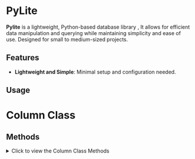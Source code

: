 # PyLite

**Pylite** is a lightweight, Python-based database library , It allows for efficient data manipulation and querying while maintaining simplicity and ease of use. Designed for small to medium-sized projects.

## Features

- **Lightweight and Simple**: Minimal setup and configuration needed.

## Usage

# Column Class

## Methods
<details>
<summary>Click to view the Column Class Methods</summary>

| Method                   | Description                                                                                                                                              |
|--------------------------|----------------------------------------------------------------------------------------------------------------------------------------------------------|
| `__init__(ctype)`        | Initializes a new `Column` instance with the specified type `ctype`.                                                                                   |
| `Add(value)`             | Adds a single value of the correct type to the column.                                                                                                |
| `AddAll(*values)`        | Adds multiple values at once to the column.                                                                                                           |
| `__getitem__(condition)` | Retrieves values based on the provided index or a list of boolean conditions.                                                                          |
| `Get(index)`             | Returns the value at the specified index.                                                                                                             |
| `__setitem__(key, value)`| Sets a value at a specific index or based on a list of booleans.                                                                                      |
| `RemoveFirst()`          | Removes the first element from the column.                                                                                                            |
| `RemoveLast()`           | Removes the last element from the column.                                                                                                             |
| `RemoveAll(value)`       | Removes all occurrences of the specified value from the column.                                                                                        |
| `RemoveAt(index)`        | Removes the element at the specified index.                                                                                                           |
| `Removeif(func)`         | Removes elements that satisfy the condition defined in the provided function.                                                                          |
| `Getif(func)`            | Retrieves all elements that satisfy the condition defined in the provided function.                                                                    |
| `between(start, end)`    | Checks which values are within the specified range (inclusive).                                                                                      |
| `Apply(func)`            | Applies a function to each element in the column.                                                                                                      |
| `__len__()`              | Returns the number of elements in the column.                                                                                                          |
| `__str__()`              | Provides a string representation of the column, including its type and elements.                                                                      |
| `__gt__(threshold)`      | Compares each element to the specified threshold and returns a list of boolean values indicating whether each element is greater than the threshold. |
| `__lt__(threshold)`      | Compares each element to the specified threshold and returns a list of boolean values indicating whether each element is less than the threshold.      |
| `__ge__(threshold)`      | Compares each element to the specified threshold and returns a list of boolean values indicating whether each element is greater than or equal to the threshold. |
| `__le__(threshold)`      | Compares each element to the specified threshold and returns a list of boolean values indicating whether each element is less than or equal to the threshold. |
| `__eq__(threshold)`      | Compares each element to the specified threshold and returns a list of boolean values indicating whether each element is equal to the threshold.      |
| `__ne__(threshold)`      | Compares each element to the specified threshold and returns a list of boolean values indicating whether each element is not equal to the threshold.  |

</details>
